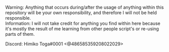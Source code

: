 Warning: Anything that occurs during/after the usage of anything within this repository will be your own responsibility, and therefore I will not be held responsible.    
Information: I will not take credit for anything you find within here because it's mostly the result of me learning from other people script's or re-using parts of them.

Discord: Himiko Toga#0001
  <@486585359208022029>
